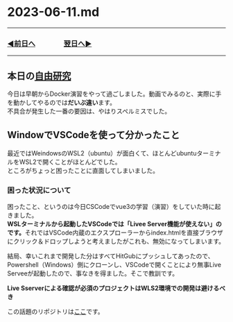 # 2023-06-11.md
---
### [◀️前日へ](https://github.com/yuasys/chatty-journal/blob/main/2023/06/2023-06-10.md)&emsp;&emsp;&emsp;&emsp;[翌日へ▶️](https://github.com/yuasys/chatty-journal/blob/main/2023/06/2023-06-12.md)
---

## 本日の[自由研究](https://youtu.be/lZD1MIHwMBY)

今日は早朝からDocker演習をやって過ごしました。動画でみるのと、実際に手を動かしてやるのでは<b>だいぶ違い</b>ます。  
不具合が発生した一番の要因は、やはりスペルミスでした。

## WindowでVSCodeを使って分かったこと

最近ではWeindowsのWSL2（ubuntu）が面白くて、ほとんどubuntuターミナルをWSL2で開くことがほとんどでした。  
ところがちょっと困ったことに直面してしまいました。

### 困った状況について

困ったこと、というのは今日CSCodeでvue3の学習（演習）をしていた時に起きました。  
<b>WSLターミナルから起動したVSCodeでは「Livee Server機能が使えない」のです。</b>それではVSCode内蔵のエクスプローラーからindex.htmlを直接ブラウザにクリック＆ドロップしようと考えましたがこれも、無効になってしまいます。  

結局、幸いこれまで開発した分はすべてHitGubにプッシュしてあったので、Powershell（Windows）側にクローンし、VSCodeで開くことにより無事Live Serveeが起動したので、事なきを得ました。そこで教訓です。

<b>Live Sserverによる確認が必須のプロジェクトはWLS2環境での開発は避けるべき </b>

この話題のリポジトリは[ここ](https://github.com/yuasys/scratch001/tree/main/learning/vuejs)です。


